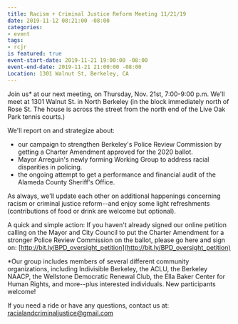 ```yaml
---
title: Racism + Criminal Justice Reform Meeting 11/21/19
date: 2019-11-12 08:21:00 -08:00
categories:
- event
tags:
- rcjr
is featured: true
event-start-date: 2019-11-21 19:00:00 -08:00
event-end-date: 2019-11-21 21:00:00 -08:00
Location: 1301 Walnut St, Berkeley, CA
---
```


Join us* at our next meeting, on Thursday, Nov. 21st, 7:00-9:00 p.m.  We'll meet at 1301 Walnut St. in North Berkeley (in the block immediately north of Rose St. The house is across the street from the north end of the Live Oak Park tennis courts.) 

We'll report on and strategize about:
* our campaign to strengthen Berkeley's Police Review Commission by getting a Charter Amendment approved for the 2020 ballot.
* Mayor Arreguin's newly forming Working Group to address racial disparities in policing.
* the ongoing attempt to get a performance and financial audit of the Alameda County Sheriff's Office.

As always, we'll update each other on additional happenings concerning racism or criminal justice reform--and enjoy some light refreshments (contributions of food or drink are welcome but optional).

A quick and simple action: If you haven't already signed our online petition calling on the Mayor and City Council to put the Charter Amendment for a stronger Police Review Commission on the ballot, please go here and sign on:
[http://bit.ly/BPD_oversight_petition](http://bit.ly/BPD_oversight_petition)

*Our group includes members of several different community organizations, including Indivisible Berkeley, the ACLU, the Berkeley NAACP, the Wellstone Democratic Renewal Club, the Ella Baker Center for Human Rights, and more--plus interested individuals. New participants welcome!


If you need a ride or have any questions, contact us at: racialandcriminaljustice@gmail.com